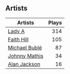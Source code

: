 ## Artists
Artists | Plays 
----- | -----: 
[Lady A](/artists/lady-a-33498) | 314
[Faith Hill](/artists/faith-hill-58019) | 105
[Michael Bublé](/artists/michael-buble-58319) | 87
[Johnny Mathis](/artists/johnny-mathis-14581) | 34
[Alan Jackson](/artists/alan-jackson-69978) | 16


